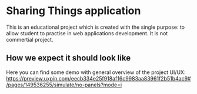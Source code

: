 # Sharing Things application
This is an educational project which is created with the single purpose: to allow student to practise in web applications development. It is not commertial project.

## How we expect it should look like
Here you can find some demo with  general overview of the project UI/UX: https://preview.uxpin.com/eecb334e25f918af16c9983aa83961f2b51b4ac9#/pages/149536255/simulate/no-panels?mode=i
